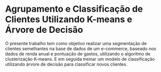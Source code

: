 # Agrupamento e Classificação de Clientes Utilizando K-means e Árvore de Decisão

O presente trabalho tem como objetivo realizar uma segmentação de clientes semelhantes na base de dados de um e-commerce, baseado nos dados de renda anual e pontuação de gastos, utilizando o algoritmo de clusterização K-means. E em seguida treinar um modelo de classificação utilizando árvore de decisão para classificar novos clientes.

